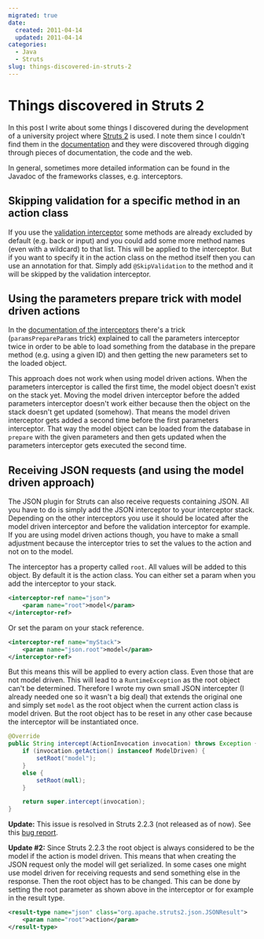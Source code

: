 ```yaml
---
migrated: true
date:
  created: 2011-04-14
  updated: 2011-04-14
categories:
  - Java
  - Struts
slug: things-discovered-in-struts-2
---
```

# Things discovered in Struts 2

In this post I write about some things I discovered during the development of a university project where [Struts 2](http://struts.apache.org "Apache Struts project website") is used.
I note them since I couldn't find them in the [documentation](http://struts.apache.org/2.x/docs/home.html "Apache Struts 2 documentation") and they were discovered through digging through pieces of documentation, the code and the web.

<!-- more -->

In general, sometimes more detailed information can be found in the Javadoc of the frameworks classes, e.g. interceptors.

## Skipping validation for a specific method in an action class

If you use the [validation interceptor](http://struts.apache.org/2.x/docs/validation-interceptor.html) some methods are already excluded by default (e.g. back or input) and you could add some more method names (even with a wildcard) to that list.
This will be applied to the interceptor.
But if you want to specify it in the action class on the method itself then you can use an annotation for that.
Simply add `@SkipValidation` to the method and it will be skipped by the validation interceptor.

## Using the parameters prepare trick with model driven actions

In the [documentation of the interceptors](http://struts.apache.org/2.x/docs/interceptors.html#Interceptors-TheDefaultConfiguration) there's a trick (`paramsPrepareParams` trick) explained to call the parameters interceptor twice in order to be able to load something from the database in the prepare method (e.g. using a given ID) and then getting the new parameters set to the loaded object.

This approach does not work when using model driven actions.
When the parameters interceptor is called the first time, the model object doesn't exist on the stack yet.
Moving the model driven interceptor before the added parameters interceptor doesn't work either because then the object on the stack doesn't get updated (somehow).
That means the model driven interceptor gets added a second time before the first parameters interceptor.
That way the model object can be loaded from the database in `prepare` with the given parameters and then gets updated when the parameters interceptor gets executed the second time.

## Receiving JSON requests (and using the model driven approach)

The JSON plugin for Struts can also receive requests containing JSON.
All you have to do is simply add the JSON interceptor to your interceptor stack.
Depending on the other interceptors you use it should be located after the model driven interceptor and before the validation interceptor for example.
If you are using model driven actions though, you have to make a small adjustment because the interceptor tries to set the values to the action and not on to the model.

The interceptor has a property called `root`.
All values will be added to this object.
By default it is the action class.
You can either set a param when you add the interceptor to your stack.

```xml
<interceptor-ref name="json">
    <param name="root">model</param>
</interceptor-ref>
```

Or set the param on your stack reference.

```xml
<interceptor-ref name="myStack">
    <param name="json.root">model</param>
</interceptor-ref>
```

But this means this will be applied to every action class.
Even those that are not model driven.
This will lead to a `RuntimeException` as the root object can't be determined.
Therefore I wrote my own small JSON intercepter (I already needed one so it wasn't a big deal) that extends the original one and simply set `model` as the root object when the current action class is model driven.
But the root object has to be reset in any other case because the interceptor will be instantiated once.

```java
@Override
public String intercept(ActionInvocation invocation) throws Exception {
    if (invocation.getAction() instanceof ModelDriven) {
        setRoot("model");
    }
    else {
        setRoot(null);
    }

    return super.intercept(invocation);
}
```

**Update:** This issue is resolved in Struts 2.2.3 (not released as of now).
See this [bug report](https://issues.apache.org/jira/browse/WW-3498).

**Update #2:** Since Struts 2.2.3 the root object is always considered to be the model if the action is model driven.
This means that when creating the JSON request only the model will get serialized.
In some cases one might use model driven for receiving requests and send something else in the response.
Then the root object has to be changed.
This can be done by setting the root parameter as shown above in the interceptor or for example in the result type.

```xml
<result-type name="json" class="org.apache.struts2.json.JSONResult">
    <param name="root">action</param>
</result-type>
```
